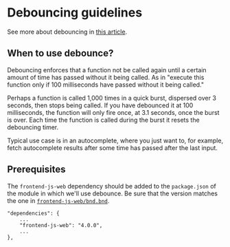 # Debouncing guidelines

See more about debouncing in [this article](https://davidwalsh.name/javascript-debounce-function).

## When to use debounce?

Debouncing enforces that a function not be called again until a certain amount of time has passed without it being called. As in "execute this function only if 100 milliseconds have passed without it being called."

Perhaps a function is called 1,000 times in a quick burst, dispersed over 3 seconds, then stops being called. If you have debounced it at 100 milliseconds, the function will only fire once, at 3.1 seconds, once the burst is over. Each time the function is called during the burst it resets the debouncing timer.

Typical use case is in an autocomplete, where you just want to, for example, fetch autocomplete results after some time has passed after the last input.

## Prerequisites

The `frontend-js-web` dependency should be added to the `package.json` of the module in which we'll use debounce. Be sure that the version matches the one in [`frontend-js-web/bnd.bnd`](https://github.com/liferay/liferay-portal/blob/c0c13433600398fed8768f539aa8212978f7409c/modules/apps/frontend-js/frontend-js-web/bnd.bnd).

```
"dependencies": {
	...
	"frontend-js-web": "4.0.0",
	...
},
```
